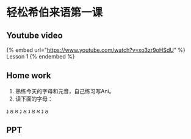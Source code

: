 # 轻松希伯来语第一课

## Youtube video

{% embed url="https://www.youtube.com/watch?v=xo3zr9oHSdU" %}
Lesson 1
{% endembed %}

## Home work

1. 熟练今天的字母和元音，自己练习写Ani。
2. 读下面的字母：

אָ נַ אִ אֲ נִ אַ נָ אִ אֲ נֲ

## PPT

<div align="left">

<figure><img src="../.gitbook/assets/1-20240225102609793.png" alt=""><figcaption></figcaption></figure>

 

<figure><img src="../.gitbook/assets/1-20240225102623009.png" alt=""><figcaption></figcaption></figure>

 

<figure><img src="../.gitbook/assets/1-20240225102632491.png" alt=""><figcaption></figcaption></figure>

 

<figure><img src="../.gitbook/assets/1-20240225102642647.png" alt=""><figcaption></figcaption></figure>

 

<figure><img src="../.gitbook/assets/1-20240225102654510.png" alt=""><figcaption></figcaption></figure>

 

<figure><img src="../.gitbook/assets/1-20240225102703890.png" alt=""><figcaption></figcaption></figure>

 

<figure><img src="../.gitbook/assets/1-20240225102713086.png" alt=""><figcaption></figcaption></figure>

 

<figure><img src="../.gitbook/assets/1-20240225102730516.png" alt=""><figcaption></figcaption></figure>

 

<figure><img src="../.gitbook/assets/1-20240225102738541.png" alt=""><figcaption></figcaption></figure>

 

<figure><img src="../.gitbook/assets/1-20240225102748635.png" alt=""><figcaption></figcaption></figure>

 

<figure><img src="../.gitbook/assets/1-20240225102801865.png" alt=""><figcaption></figcaption></figure>

 

<figure><img src="../.gitbook/assets/1-20240225102817396.png" alt=""><figcaption></figcaption></figure>

 

<figure><img src="../.gitbook/assets/1.png" alt=""><figcaption></figcaption></figure>

</div>

